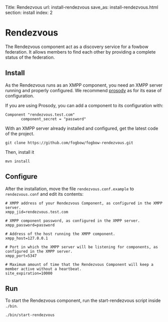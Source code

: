 Title: Rendezvous
url: install-rendezvous
save_as: install-rendezvous.html
section: install
index: 2

# Rendezvous

The Rendezvous component act as a discovery service for a fowbow federation. It allows members to find each other by providing a complete status of the federation.

## Install

As the Rendezvous runs as an XMPP component, you need an XMPP server running and properly configured.
We recommend [prosody](https://prosody.im/) as for its ease of configuration.

If you are using Prosody, you can add a component to its configuration with:
``` shell
Component "rendezvous.test.com"
       component_secret = "password"
```

With an XMPP server already installed and configured, get the latest code of the project.
``` shell
git clone https://github.com/fogbow/fogbow-rendezvous.git
```
Then, install it
``` shell
mvn install
```

## Configure
After the installation, move the file ```rendezvous.conf.example``` to ```rendezvous.conf``` and edit its contents:

``` shell
# XMPP address of your Rendezvous Component, as configured in the XMPP server.
xmpp_jid=rendezvous.test.com

# XMPP component password, as configured in the XMPP server.
xmpp_password=password

# Address of the host running the XMPP component.
xmpp_host=127.0.0.1

# Port in which the XMPP server will be listening for components, as configured in the XMPP server.
xmpp_port=5347

# Maximum amount of time that the Rendezvous Component will keep a member active without a heartbeat.
site_expiration=10000
```
## Run
To start the Rendezvous component, run the start-rendezvous script inside ```./bin```.
``` shell
./bin/start-rendezvous
```
